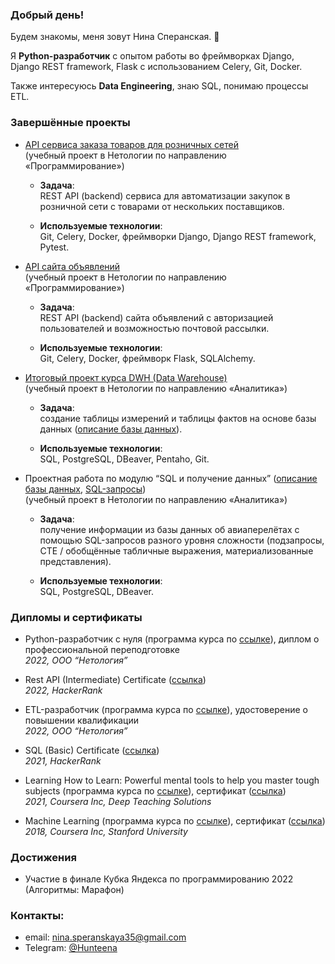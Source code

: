 ### Добрый день!

Будем знакомы, меня зовут Нина Сперанская. 👋

Я **Python-разработчик** с опытом работы во фреймворках Django, Django REST framework, Flask с использованием Celery, Git, Docker. 

Также интересуюсь **Data Engineering**, знаю SQL, понимаю процессы ETL.


### Завершённые проекты

* [API сервиса заказа товаров для розничных сетей](https://github.com/Hunteena/python-final-diplom)   
(учебный проект в Нетологии по направлению «Программирование»)

  * **Задача**:  
REST API (backend) сервиса для автоматизации закупок в розничной сети с товарами от нескольких поставщиков.

  * **Используемые технологии**:  
Git, Celery, Docker, фреймворки Django, Django REST framework, Pytest.

* [API сайта объявлений](https://github.com/Hunteena/hw_celery)   
(учебный проект в Нетологии по направлению «Программирование»)

  * **Задача**:   
  REST API (backend) сайта объявлений с авторизацией пользователей и возможностью почтовой рассылки.

  * **Используемые технологии**:  
  Git, Celery, Docker, фреймворк Flask, SQLAlchemy.


* [Итоговый проект курса DWH (Data Warehouse)](https://github.com/Hunteena/DWH_project)  
(учебный проект в Нетологии по направлению «Аналитика») 

  * **Задача**:  
  создание таблицы измерений и таблицы фактов на основе базы данных ([описание базы данных](https://edu.postgrespro.ru/bookings.pdf)).

  * **Используемые технологии**:  
  SQL, PostgreSQL, DBeaver, Pentaho, Git.

* Проектная работа по модулю “SQL и получение данных” ([описание базы данных](https://drive.google.com/file/d/1-4Ue94fEosxeunO7tGl6KId7WvrB0rpc/view?usp=sharing), [SQL-запросы](https://drive.google.com/file/d/1eAVfYyq3DnraQNiNHgCP3r2D9-O8O6tc/view?usp=sharing))  
(учебный проект в Нетологии по направлению «Аналитика») 

  * **Задача**:  
  получение информации из базы данных об авиаперелётах с помощью SQL-запросов разного уровня сложности (подзапросы, CTE / обобщённые табличные выражения, материализованные представления).

  * **Используемые технологии**:  
  SQL, PostgreSQL, DBeaver.

### Дипломы и сертификаты

- Python-разработчик с нуля (программа курса по [ссылке](https://netology.ru/programs/python)), 
диплом о профессиональной переподготовке <!-- ([ссылка]()). -->  
_2022, ООО “Нетология”_

- Rest API (Intermediate) Certificate ([ссылка](https://www.hackerrank.com/certificates/a7b31380e4b7))  
_2022, HackerRank_

- ETL-разработчик (программа курса по [ссылке](https://netology.ru/programs/etl-developer)), 
удостоверение о повышении квалификации <!-- ([ссылка](https://drive.google.com/file/d/143MDuKVVKvtsMMb3BpjRCVDtKbibAxMW/view?usp=sharing)). -->  
_2022, ООО “Нетология”_

- SQL (Basic) Certificate ([ссылка](https://www.hackerrank.com/certificates/86b9fdaa561d))  
_2021, HackerRank_

- Learning How to Learn: Powerful mental tools to help you master tough subjects (программа курса по [ссылке](https://www.coursera.org/learn/learning-how-to-learn)), сертификат ([ссылка](https://coursera.org/share/6ad6ccaa3354d6a5c77482103b825986))  
_2021, Coursera Inc, Deep Teaching Solutions_

- Machine Learning (программа курса по [ссылке](https://www.coursera.org/learn/machine-learning)), сертификат ([ссылка](https://coursera.org/share/472683d93961060ca12f2666f6568306))  
_2018, Coursera Inc, Stanford University_


### Достижения

- Участие в финале Кубка Яндекса по программированию 2022 (Алгоритмы: Марафон)

### Контакты: 

- email: nina.speranskaya35@gmail.com
- Telegram: [@Hunteena](https://t.me/Hunteena)



